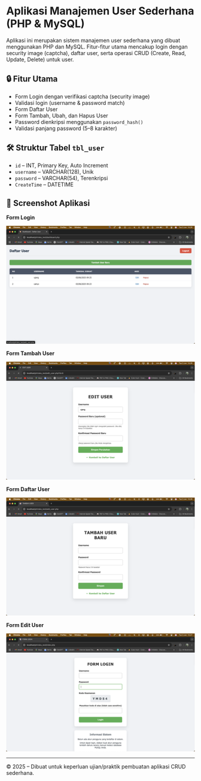 # Aplikasi Manajemen User Sederhana (PHP & MySQL)

Aplikasi ini merupakan sistem manajemen user sederhana yang dibuat menggunakan PHP dan MySQL. Fitur-fitur utama mencakup login dengan security image (captcha), daftar user, serta operasi CRUD (Create, Read, Update, Delete) untuk user.

## 🔒 Fitur Utama

- Form Login dengan verifikasi captcha (security image)
- Validasi login (username & password match)
- Form Daftar User
- Form Tambah, Ubah, dan Hapus User
- Password dienkripsi menggunakan `password_hash()`
- Validasi panjang password (5–8 karakter)

## 🛠️ Struktur Tabel `tbl_user`

- `id` – INT, Primary Key, Auto Increment
- `username` – VARCHAR(128), Unik
- `password` – VARCHAR(54), Terenkripsi
- `CreateTime` – DATETIME

## 📸 Screenshot Aplikasi

**Form Login**

![Form Login](SS/Screenshot%202025-06-03%20at%2014.26.37.png)

**Form Tambah User**

![Form Tambah User](SS/Screenshot%202025-06-03%20at%2014.26.44.png)

**Form Daftar User**

![Form Daftar User](SS/Screenshot%202025-06-03%20at%2014.26.55.png)

**Form Edit User**

![Form Edit User](SS/Screenshot%202025-06-03%20at%2014.27.20.png)

---

© 2025 – Dibuat untuk keperluan ujian/praktik pembuatan aplikasi CRUD sederhana.
